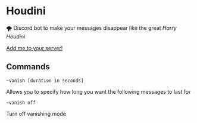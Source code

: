 # Houdini
🌪 Discord bot to make your messages disappear like the great _Harry Houdini_

[Add me to your server!](https://discord.com/api/oauth2/authorize?client_id=808196064745881620&permissions=75776&scope=bot)

## Commands

```
~vanish [duration in seconds]
```
Allows you to specify how long you want the following messages to last for

```
~vanish off
``` 
Turn off vanishing mode
